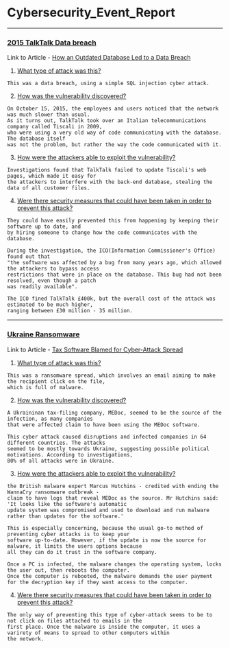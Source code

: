 # Cybersecurity_Event_Report
---

### <ins>2015 TalkTalk Data breach</ins>
Link to Article - [How an Outdated Database Led to a Data Breach](https://cyberstart.com/blog/how-an-outdated-database-led-to-a-data-breach-unpicking-the-talktalk-cyber-attack/)

1. <ins>What type of attack was this?</ins>
  ```
  This was a data breach, using a simple SQL injection cyber attack.
  ```
2. <ins>How was the vulnerability discovered?</ins>
  ```
  On October 15, 2015, the employees and users noticed that the network was much slower than usual. 
  As it turns out, TalkTalk took over an Italian telecommunications company called Tiscali in 2009, 
  who were using a very old way of code communicating with the database. The database itself 
  was not the problem, but rather the way the code communicated with it.
  ```
3. <ins>How were the attackers able to exploit the vulnerability?</ins>
  ```
  Investigations found that TalkTalk failed to update Tiscali's web pages, which made it easy for
  the attackers to interfere with the back-end database, stealing the data of all customer files.
  ```
4. <ins>Were there security measures that could have been taken in order to prevent this attack?</ins>
  ```
  They could have easily prevented this from happening by keeping their software up to date, and
  by hiring someone to change how the code communicates with the database.
  
  During the investigation, the ICO(Information Commissioner's Office) found out that 
  "the software was affected by a bug from many years ago, which allowed the attackers to bypass access 
  restrictions that were in place on the database. This bug had not been resolved, even though a patch 
  was readily available".
  
  The ICO fined TalkTalk £400k, but the overall cost of the attack was estimated to be much higher, 
  ranging between £30 million - 35 million.
  ```
---
### <ins>Ukraine Ransomware</ins>
Link to Article - [Tax Software Blamed for Cyber-Attack Spread](https://www.bbc.com/news/technology-40428967)

1. <ins>What type of attack was this?</ins>
  ```
  This was a ransomware spread, which involves an email aiming to make the recipient click on the file, 
  which is full of malware.
  ```
2. <ins>How was the vulnerability discovered?</ins>
  ```
  A Ukraininan tax-filing company, MEDoc, seemed to be the source of the infection, as many companies
  that were affected claim to have been using the MEDoc software.
  
  This cyber attack caused disruptions and infected companies in 64 different countries. The attacks 
  seemed to be mostly towards Ukraine, suggesting possible political motivations. According to investigations,
  80% of all attacks were in Ukraine.
  ```
3. <ins>How were the attackers able to exploit the vulnerability?</ins>
  ```
  the British malware expert Marcus Hutchins - credited with ending the WannaCry ransomware outbreak - 
  claim to have logs that reveal MEDoc as the source. Mr Hutchins said: 'It looks like the software's automatic 
  update system was compromised and used to download and run malware rather than updates for the software.'
  
  This is especially concerning, because the usual go-to method of preventing cyber attacks is to keep your
  software up-to-date. However, if the update is now the source for malware, it limits the users options because
  all they can do it trust in the software company.
  
  Once a PC is infected, the malware changes the operating system, locks the user out, then reboots the computer.
  Once the computer is rebooted, the malware demands the user payment for the decryption key if they want access to the computer.
  ```
4. <ins>Were there security measures that could have been taken in order to prevent this attack?</ins>
  ```
  The only way of preventing this type of cyber-attack seems to be to not click on files attached to emails in the
  first place. Once the malware is inside the computer, it uses a varirety of means to spread to other computers within
  the network.
  ```
